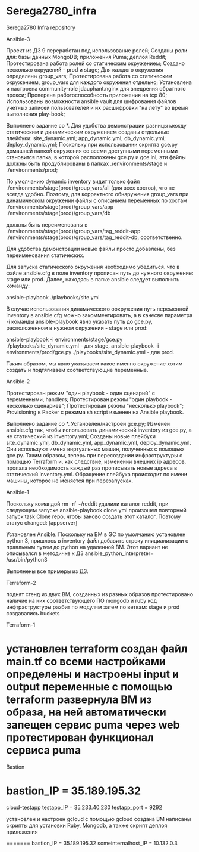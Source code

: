 # Serega2780_infra

Serega2780 Infra repository

Ansible-3

Проект из ДЗ 9 переработан под использование ролей;
Созданы роли для:
 базы данных MongoDB;
 приложения Puma;
 деплоя Reddit;
Протестирована работа ролей со статическим окружением;
Создано несколько окрудений - prod и stage;
Для каждого окружения определены group_vars;
Протестирована работа со статическим окружением, group_vars для каждого окружения отдельно;
Установлена и настроена community-role jdauphant.nginx для внедрения обратного прокси; 
Проверена работоспособность приложения на tcp 80;
Использованы возможности ansible vault для шифрования файлов учетных записей пользователей и их расшифровки "на лету" во время выполнения play-book;


Выполнено задание со *.
Для удобства демонстрации разницы между статическим и динамическим окружением созданы отдельные плейбуки:
  site_dynamic.yml;
  app_dynamic.yml;
  db_dynamic.yml;
  deploy_dynamic.yml;
Поскольку при использовании скрипта gce.py домашней папкой окружения со всеми доступными переменными становится папка, в которой расположены gce.py и gce.ini, эти файлы должны быть продублированы в папках ./environments/stage и ./environments/prod;

По умолчанию dynamic inventory видит только файл ./environments/stage(prod)/group_vars/all (для всех хостов), что не всегда удобно.
Поэтому, для корректного обнаружения group_vars при динамическом окружении файлы с описанием переменных по хостам
./environments/stage(prod)/group_vars/app
./environments/stage(prod)/group_vars/db

должны быть переименованы в
./environments/stage(prod)/group_vars/tag_reddit-app
./environments/stage(prod)/group_vars/tag_reddit-db,
соответственно.

Для удобства демонстрации новые файлы просто добавлены, без переименования статических.

Для запуска статического окружения необходимо убедиться. что в файле ansible.cfg в поле inventory прописан путь до нужного окружение: stage или prod. Далее, находясь в папке ansible следует выполнить команду:

ansible-playbook ./playbooks/site.yml

В случае использования динамического оокружения путь переменной inventory в ansible.cfg можно закомментировать, а в качесве параметра -i команды ansible-playbook явно указать путь до gce.py, расположенном в нужном окружении -  stage или prod:

ansible-playbook -i environments/stage/gce.py ./playbooks/site_dynamic.yml - для stage,
ansible-playbook -i environments/prod/gce.py ./playbooks/site_dynamic.yml - для prod.

Таким образом, мы явно указываем какое именно окружение хотим создать и подтягиваем соответствующие переменные.



Ansible-2

Протестирован режим "один playbook - один сценарий" с переменными, handlers;
Протестирован режим "один playbook - несколько сценариев";
Протестирован режим "несколько playbook";
Provisioning в Packer с режима sh script изменен на Ansible playbook.

Выполнено задание со *.
Установлен/настроен gce.py;
Изменен ansible.cfg так, чтобы использовать динамический inventory из gce.py, а не статический из inventory.yml;
Созданы новые плейбуки site_dynamic.yml, db_dynamic.yml, app_dynamic.yml, deploy_dynamic.yml. Они используют имена виртуальных машин, полученных с помощью gce.py. Таким образом, теперь при пересоздании инфраструктуры с помощью Terraform и, как следствие, изменении внешних ip адресов, пропала необходимость каждый раз прописывать новые адреса в статический inventory.yml. Обращение плейбука происходит по имени машины, которое не меняется при перезапусках.


Ansible-1

Поскольку командой rm -rf ~/reddit удалили каталог reddit, при следующем запуске 
ansible-playbook clone.yml произошел повторный запуск task Clone repo,
чтобы заново создать этот каталог. Поэтому статус changed: [appserver]

Установлен Ansible. Поскольку на ВМ в GC по умолчанию установлен python 3, пришлось в inventory файл добавить строку инициализации
с правльным путем до python на удаленной ВМ. Этот вариант не описывался в методичке к ДЗ ansible_python_interpreter= \
/usr/bin/python3

Выполнены все примеры из ДЗ.

Terraform-2

поднят стенд из двух ВМ, созданных из разных образов
протестировано наличие на них соответствующего ПО mongodb и ruby
код инфтраструктуры разбит по модулям
затем по веткам: stage и prod
создавались buckets


Terraform-1

установлен terraform
создан файл main.tf со всеми настройками
определены и настроены input и output переменные
с помощью terraform развернула ВМ из образа, на ней автоматически запещен сервис puma
через web протестирован функционал сервиса puma
=======

Bastion

bastion_IP = 35.189.195.32
=======
cloud-testapp
testapp_IP = 35.233.40.230
testapp_port = 9292

установлен и настроен gcloud
с помощью gcloud создана ВМ
написаны скрипты для установки Ruby, Mongodb, а также скрипт деплоя приложения


=======
bastion_IP = 35.189.195.32
someinternalhost_IP = 10.132.0.3

